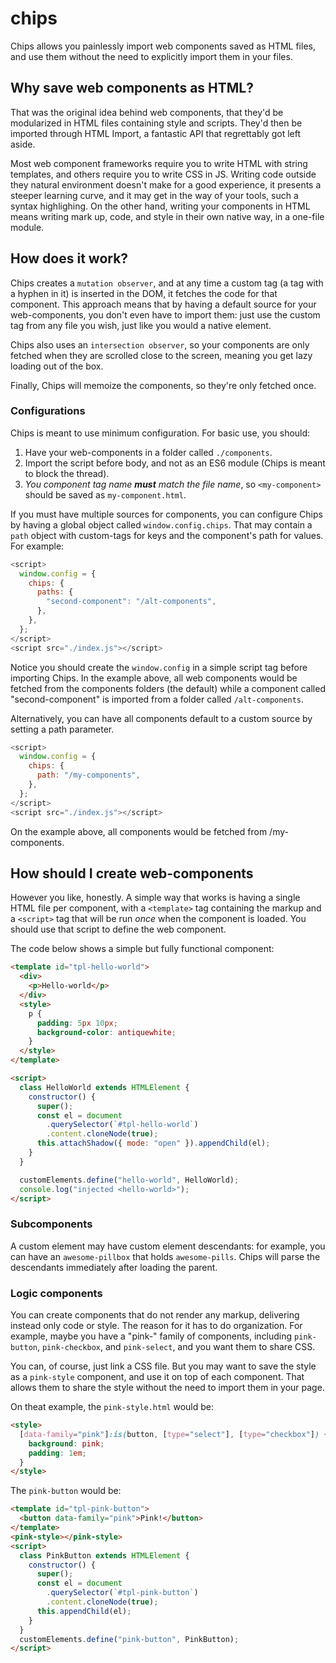 # chips

Chips allows you painlessly import web components saved as HTML files, and use them without the need to explicitly import them in your files.

## Why save web components as HTML?

That was the original idea behind web components, that they'd be modularized in HTML files containing style and scripts. They'd then be imported through HTML Import, a fantastic API that regrettably got left aside.

Most web component frameworks require you to write HTML with string templates, and others require you to write CSS in JS. Writing code outside they natural environment doesn't make for a good experience, it presents a steeper learning curve, and it may get in the way of your tools, such a syntax highlighing. On the other hand, writing your components in HTML means writing mark up, code, and style in their own native way, in a one-file module.

## How does it work?
Chips creates a `mutation observer`, and at any time a custom tag (a tag with a hyphen in it) is inserted in the DOM, it fetches the code for that component. This approach means that by having a default source for your web-components, you don't even have to import them: just use the custom tag from any file you wish, just like you would a native element.

Chips also uses an `intersection observer`, so your components are only fetched when they are scrolled close to the screen, meaning you get lazy loading out of the box.

Finally, Chips will memoize the components, so they're only fetched once.

### Configurations
Chips is meant to use minimum configuration. For basic use, you should:
1. Have your web-components in a folder called `./components`.
1. Import the script before body, and not as an ES6 module (Chips is meant to block the thread).
1. _You component tag name **must** match the file name_, so ``<my-component>`` should be saved as `my-component.html`.

If you must have multiple sources for components, you can configure Chips by having a global object called `window.config.chips`. That may contain a `path` object with custom-tags for keys and the component's path for values. For example:

```js
<script>
  window.config = {
    chips: {
      paths: {
        "second-component": "/alt-components",
      },
    },
  };
</script>
<script src="./index.js"></script>
```

Notice you should create the `window.config` in a simple script tag before importing Chips. In the example above, all web components would be fetched from the components folders (the default) while a component called "second-component" is imported from a folder called `/alt-components`.

Alternatively, you can have all components default to a custom source by setting a path parameter.

```js
<script>
  window.config = {
    chips: {
      path: "/my-components",
    },
  };
</script>
<script src="./index.js"></script>
```
On the example above, all components would be fetched from /my-components.

## How should I create web-components

However you like, honestly. A simple way that works is having a single HTML file per component, with a `<template>` tag containing the markup and a `<script>` tag that will be run _once_ when the component is loaded. You should use that script to define the web component.

The code below shows a simple but fully functional component:

```html
<template id="tpl-hello-world">
  <div>
    <p>Hello-world</p>
  </div>
  <style>
    p {
      padding: 5px 10px;
      background-color: antiquewhite;
    }
  </style>
</template>

<script>
  class HelloWorld extends HTMLElement {
    constructor() {
      super();
      const el = document
        .querySelector(`#tpl-hello-world`)
        .content.cloneNode(true);
      this.attachShadow({ mode: "open" }).appendChild(el);
    }
  }

  customElements.define("hello-world", HelloWorld);
  console.log("injected <hello-world>");
</script>
```

### Subcomponents
A custom element may have custom element descendants: for example, you can have an `awesome-pillbox` that holds `awesome-pills`. Chips will parse the descendants immediately after loading the parent.

### Logic components
You can create components that do not render any markup, delivering instead only code or style. The reason for it has to do organization. For example, maybe you have a "pink-" family of components, including `pink-button`, `pink-checkbox`, and `pink-select`, and you want them to share CSS.

You can, of course, just link a CSS file. But you may want to save the style as a `pink-style` component, and use it on top of each component. That allows them to share the style without the need to import them in your page.

On theat example, the `pink-style.html` would be:
```html
<style>
  [data-family="pink"]:is(button, [type="select"], [type="checkbox"]) {
    background: pink;
    padding: 1em;
  }
</style>
```
The `pink-button` would be:
```html
<template id="tpl-pink-button">
  <button data-family="pink">Pink!</button>
</template>
<pink-style></pink-style>
<script>
  class PinkButton extends HTMLElement {
    constructor() {
      super();
      const el = document
        .querySelector(`#tpl-pink-button`)
        .content.cloneNode(true);
      this.appendChild(el);
    }
  }
  customElements.define("pink-button", PinkButton);
</script>
```
